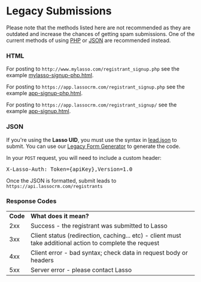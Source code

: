 <h1>Legacy Submissions</h1>

<p>Please note that the methods listed here are not recommended as they are outdated and increase the chances of getting spam submissions. One of the current methods of using <a href="https://github.com/csapna/submission-forms/tree/main/php-forms" target="_blank">PHP</a> or <a href="https://platform.lassocrm.com/#/api" target="_blank">JSON</a> are recommended instead.</p>

<h3><a name="html">HTML</a></h3>
<p>For posting to <code>http://www.mylasso.com/registrant_signup.php</code> see the example <a href="https://github.com/csapna/submission-forms/blob/main/legacy-forms/mylasso-signup-php.html" target="_blank">mylasso-signup-php.html</a>.</p>
<p>For posting to <code>https://app.lassocrm.com/registrant_signup.php</code> see the example <a href="https://github.com/csapna/submission-forms/blob/main/legacy-forms/app-signup-php.html" target="_blank">app-signup-php.html</a>.</p>
<p>For posting to <code>https://app.lassocrm.com/registrant_signup/</code> see the example <a href="https://github.com/csapna/submission-forms/blob/main/legacy-forms/app-signup.html" target="_blank">app-signup.html</a>.</p>

<h3><a name="json">JSON</a></h3>
<p>If you're using the <b>Lasso UID</b>, you must use the syntax in <a href="https://github.com/csapna/submission-forms/blob/main/legacy-forms/lead.json" target="_blank">lead.json</a> to submit. You can use our <a href="http://app.lassocrm.com/registrant_signup/help" target="_blank">Legacy Form Generator</a> to generate the code.</p>
<p>In your <code>POST</code> request, you will need to include a custom header:</p>
<pre>X-Lasso-Auth: Token={apiKey},Version=1.0</pre>
<p>Once the JSON is formatted, submit leads to <code>https://api.lassocrm.com/registrants</code></p>

<h3><a name="response-codes">Response Codes</a></h3>
<table>
<tr>
<td><b>Code</b></td>
<td><b>What does it mean?</b></td>
</tr>
<tr>
<td>2xx</td>
<td>Success - the registrant was submitted to Lasso</td>
</tr>
<tr>
<td>3xx</td>
<td>Client status (redirection, caching... etc) - client must take additional action to complete the request</td>
</tr>
<tr>
<td>4xx</td>
<td>Client error - bad syntax; check data in request body or headers</td>
</tr>
<tr>
<td>5xx</td>
<td>Server error - please contact Lasso</td>
</tr>
</table>
